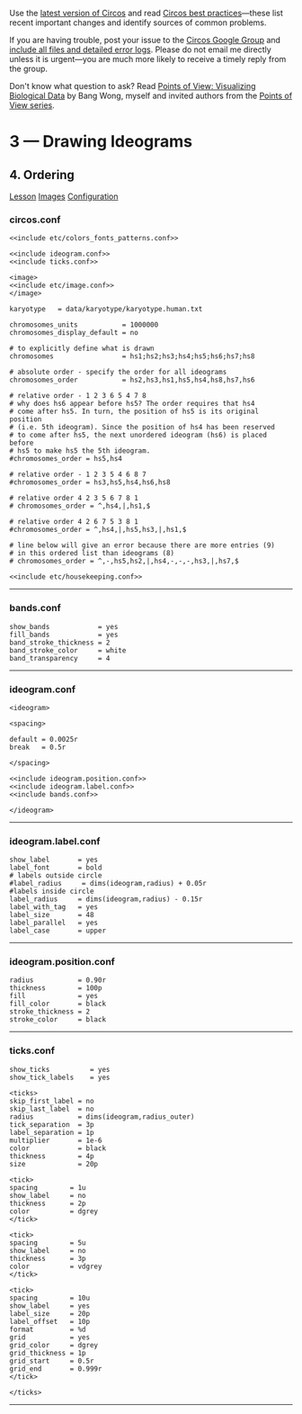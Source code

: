 Use the [latest version of Circos](/software/download/circos/) and read
[Circos best
practices](/documentation/tutorials/reference/best_practices/)—these list
recent important changes and identify sources of common problems.

If you are having trouble, post your issue to the [Circos Google
Group](https://groups.google.com/group/circos-data-visualization) and [include
all files and detailed error logs](/support/support/). Please do not email me
directly unless it is urgent—you are much more likely to receive a timely
reply from the group.

Don't know what question to ask? Read [Points of View: Visualizing Biological
Data](https://www.nature.com/nmeth/journal/v9/n12/full/nmeth.2258.html) by
Bang Wong, myself and invited authors from the [Points of View
series](https://mk.bcgsc.ca/pointsofview).

# 3 — Drawing Ideograms

## 4\. Ordering

[Lesson](/documentation/tutorials/ideograms/ordering/lesson)
[Images](/documentation/tutorials/ideograms/ordering/images)
[Configuration](/documentation/tutorials/ideograms/ordering/configuration)

### circos.conf

    
    
    <<include etc/colors_fonts_patterns.conf>>
    
    <<include ideogram.conf>>
    <<include ticks.conf>>
    
    <image>
    <<include etc/image.conf>>
    </image>
    
    karyotype   = data/karyotype/karyotype.human.txt
    
    chromosomes_units           = 1000000
    chromosomes_display_default = no
    
    # to explicitly define what is drawn
    chromosomes                 = hs1;hs2;hs3;hs4;hs5;hs6;hs7;hs8
    
    # absolute order - specify the order for all ideograms
    chromosomes_order           = hs2,hs3,hs1,hs5,hs4,hs8,hs7,hs6
    
    # relative order - 1 2 3 6 5 4 7 8
    # why does hs6 appear before hs5? The order requires that hs4 
    # come after hs5. In turn, the position of hs5 is its original position 
    # (i.e. 5th ideogram). Since the position of hs4 has been reserved
    # to come after hs5, the next unordered ideogram (hs6) is placed before
    # hs5 to make hs5 the 5th ideogram.
    #chromosomes_order = hs5,hs4
    
    # relative order - 1 2 3 5 4 6 8 7
    #chromosomes_order = hs3,hs5,hs4,hs6,hs8
    
    # relative order 4 2 3 5 6 7 8 1
    # chromosomes_order = ^,hs4,|,hs1,$
    
    # relative order 4 2 6 7 5 3 8 1
    #chromosomes_order = ^,hs4,|,hs5,hs3,|,hs1,$
    
    # line below will give an error because there are more entries (9)
    # in this ordered list than ideograms (8)
    # chromosomes_order = ^,-,hs5,hs2,|,hs4,-,-,-,hs3,|,hs7,$
    
    <<include etc/housekeeping.conf>>
    

  

* * *

### bands.conf

    
    
    show_bands            = yes
    fill_bands            = yes
    band_stroke_thickness = 2
    band_stroke_color     = white
    band_transparency     = 4
    

  

* * *

### ideogram.conf

    
    
    <ideogram>
    
    <spacing>
    
    default = 0.0025r
    break   = 0.5r
    
    </spacing>
    
    <<include ideogram.position.conf>>
    <<include ideogram.label.conf>>
    <<include bands.conf>>
    
    </ideogram>
    
    

  

* * *

### ideogram.label.conf

    
    
    show_label       = yes
    label_font       = bold
    # labels outside circle
    #label_radius     = dims(ideogram,radius) + 0.05r
    #labels inside circle
    label_radius     = dims(ideogram,radius) - 0.15r
    label_with_tag   = yes
    label_size       = 48
    label_parallel   = yes
    label_case       = upper
    

  

* * *

### ideogram.position.conf

    
    
    radius           = 0.90r
    thickness        = 100p
    fill             = yes
    fill_color       = black
    stroke_thickness = 2
    stroke_color     = black
    

  

* * *

### ticks.conf

    
    
    show_ticks          = yes
    show_tick_labels    = yes
    
    <ticks>
    skip_first_label = no
    skip_last_label  = no
    radius           = dims(ideogram,radius_outer)
    tick_separation  = 3p
    label_separation = 1p
    multiplier       = 1e-6
    color            = black
    thickness        = 4p
    size             = 20p
    
    <tick>
    spacing        = 1u
    show_label     = no
    thickness      = 2p
    color          = dgrey
    </tick>
    
    <tick>
    spacing        = 5u
    show_label     = no
    thickness      = 3p
    color          = vdgrey
    </tick>
    
    <tick>
    spacing        = 10u
    show_label     = yes
    label_size     = 20p
    label_offset   = 10p
    format         = %d
    grid           = yes
    grid_color     = dgrey
    grid_thickness = 1p
    grid_start     = 0.5r
    grid_end       = 0.999r
    </tick>
    
    </ticks>
    

  

* * *


